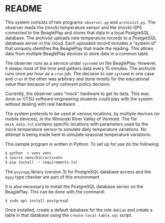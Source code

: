 
README
======

This system consists of two programs: `observer.py` and `archivist.py`. The observer reads the
(mock) temperature sensor and the (mock) GPS connected to the BeaglePlay and stores that data in
a local PostgreSQL database. The archivist uploads new temperature records to a PostgreSQL
database server in the cloud. Each uploaded record includes a "system id" that uniquely
identifies the BeaglePlay that made the reading. This allows data from multiple BeaglePlay
devices to store data in a common table.

The observer runs as a service under `systemd` on the BeaglePlay. However, it sleeps most of the
time and gathers data every 15 minutes. The archivist runs once per hour as a `cron` job. The
decision to use `systemd` in one case and `cron` in the other was arbitrary and done mostly for
the educational value than because of any coherent policy decision.

Currently, the observer uses "mock" hardware to get its data. This was done so VTSU software
engineering students could play with the system without dealing with real hardware.

The system pretends to be used at various locations, by multiple devices (or mobile devices), in
the Winooski River Valley of Vermont. The file `mock_data.txt` contains specific locations with
parameters used by the mock temperature sensor to simulate daily temperature variations. No
attempt is being made here to simulate seasonal temperature variations.

This sample program is written in Python. To set up for use do the following:

```bash
$ python -m venv venv
$ source venv/bin/activate
$ pip install -r requirements.txt
```

The `psycopg` library (version 3) for PostgreSQL database access and the `mypy` type checker are
part of this environment.

It is also necessary to install the PostgreSQL database server on the BeaglePlay. This can
be done with the command:

```bash
$ sudo apt install postgresql
```

Once installed, create a default database for the role `debian` and create a table in that
database using the `create-local-table.sql` script.

